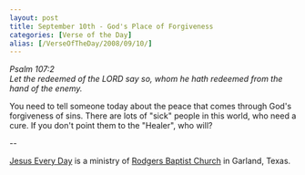 ```yaml
---
layout: post
title: September 10th - God's Place of Forgiveness
categories: [Verse of the Day]
alias: [/VerseOfTheDay/2008/09/10/]
---
```


_Psalm 107:2  
Let the redeemed of the LORD say so, whom he hath redeemed from the
hand of the enemy._

You need to tell someone today about the peace that comes through
God's forgiveness of sins. There are lots of "sick" people in this
world, who need a cure. If you don't point them to the "Healer", who
will?

 --

<a href=http://jesuseveryday.net>Jesus Every Day</a> is a ministry of <a href=http://rodgersbaptist.net>Rodgers Baptist Church</a> in Garland, Texas.
